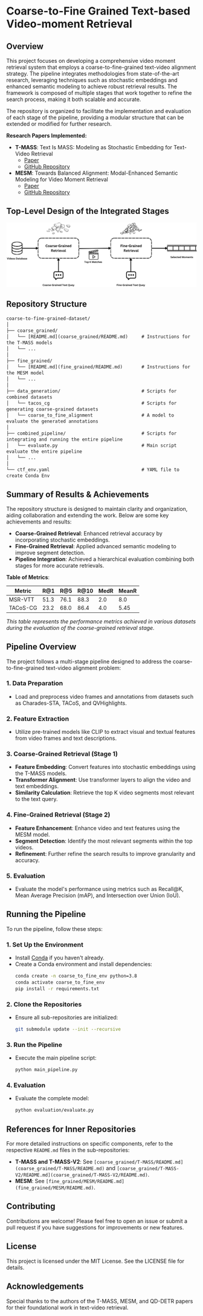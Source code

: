 
# Coarse-to-Fine Grained Text-based Video-moment Retrieval

## Overview

This project focuses on developing a comprehensive video moment retrieval system that employs a coarse-to-fine-grained text-video alignment strategy. The pipeline integrates methodologies from state-of-the-art research, leveraging techniques such as stochastic embeddings and enhanced semantic modeling to achieve robust retrieval results. The framework is composed of multiple stages that work together to refine the search process, making it both scalable and accurate.

The repository is organized to facilitate the implementation and evaluation of each stage of the pipeline, providing a modular structure that can be extended or modified for further research.

**Research Papers Implemented:**
- **T-MASS**: Text Is MASS: Modeling as Stochastic Embedding for Text-Video Retrieval
  - [Paper](https://arxiv.org/abs/2312.12155v1)
  - [GitHub Repository](https://github.com/Salesforce/T-MASS)
- **MESM**: Towards Balanced Alignment: Modal-Enhanced Semantic Modeling for Video Moment Retrieval
  - [Paper](https://arxiv.org/abs/2306.15012)
  - [GitHub Repository](https://github.com/JIYANGGAO/grounded-video-description)

## Top-Level Design of the Integrated Stages

![Top-Level Design](GenericPipeline.png)

## Repository Structure

```plaintext
coarse-to-fine-grained-dataset/
│
├── coarse_grained/
│   └── [README.md](coarse_grained/README.md)     # Instructions for the T-MASS models
│   └── ...
│
├── fine_grained/
│   └── [README.md](fine_grained/README.md)       # Instructions for the MESM model
│   └── ...
│
├── data_generation/                              # Scripts for combined datasets
│   └── tacos_cg                                  # Scripts for generating coarse-grained datasets
│   └── coarse_to_fine_alignment                  # A model to evaluate the generated annotations
│
├── combined_pipeline/                            # Scripts for integrating and running the entire pipeline
│   └── evaluate.py                               # Main script evaluate the entire pipeline
│   └── ...
│
└── ctf_env.yaml                                  # YAML file to create Conda Env
```

## Summary of Results & Achievements

The repository structure is designed to maintain clarity and organization, aiding collaboration and extending the work. Below are some key achievements and results:

- **Coarse-Grained Retrieval**: Enhanced retrieval accuracy by incorporating stochastic embeddings.
- **Fine-Grained Retrieval**: Applied advanced semantic modeling to improve segment detection.
- **Pipeline Integration**: Achieved a hierarchical evaluation combining both stages for more accurate retrievals.

**Table of Metrics**:

| Metric      | R@1   | R@5   | R@10  | MedR  | MeanR |
|-------------|-------|-------|-------|-------|-------|
| MSR-VTT     | 51.3  | 76.1  | 88.3  | 2.0   | 8.0   |
| TACoS-CG    | 23.2  | 68.0  | 86.4  | 4.0   | 5.45  |

*This table represents the performance metrics achieved in various datasets during the evaluation of the coarse-grained retrieval stage.*

## Pipeline Overview

The project follows a multi-stage pipeline designed to address the coarse-to-fine-grained text-video alignment problem:

### 1. **Data Preparation**
   - Load and preprocess video frames and annotations from datasets such as Charades-STA, TACoS, and QVHighlights.

### 2. **Feature Extraction**
   - Utilize pre-trained models like CLIP to extract visual and textual features from video frames and text descriptions.

### 3. **Coarse-Grained Retrieval (Stage 1)**
   - **Feature Embedding**: Convert features into stochastic embeddings using the T-MASS models.
   - **Transformer Alignment**: Use transformer layers to align the video and text embeddings.
   - **Similarity Calculation**: Retrieve the top K video segments most relevant to the text query.

### 4. **Fine-Grained Retrieval (Stage 2)**
   - **Feature Enhancement**: Enhance video and text features using the MESM model.
   - **Segment Detection**: Identify the most relevant segments within the top videos.
   - **Refinement**: Further refine the search results to improve granularity and accuracy.

### 5. **Evaluation**
   - Evaluate the model's performance using metrics such as Recall@K, Mean Average Precision (mAP), and Intersection over Union (IoU).

## Running the Pipeline

To run the pipeline, follow these steps:

### 1. **Set Up the Environment**
   - Install [Conda](https://docs.conda.io/projects/conda/en/latest/user-guide/install/index.html) if you haven't already.
   - Create a Conda environment and install dependencies:
     ```bash
     conda create -n coarse_to_fine_env python=3.8
     conda activate coarse_to_fine_env
     pip install -r requirements.txt
     ```

### 2. **Clone the Repositories**
   - Ensure all sub-repositories are initialized:
     ```bash
     git submodule update --init --recursive
     ```

### 3. **Run the Pipeline**
   - Execute the main pipeline script:
     ```bash
     python main_pipeline.py
     ```

### 4. **Evaluation**
   - Evaluate the complete model:
     ```bash
     python evaluation/evaluate.py
     ```

## References for Inner Repositories

For more detailed instructions on specific components, refer to the respective `README.md` files in the sub-repositories:

- **T-MASS and T-MASS-V2**: See `[coarse_grained/T-MASS/README.md](coarse_grained/T-MASS/README.md)` and `[coarse_grained/T-MASS-V2/README.md](coarse_grained/T-MASS-V2/README.md)`.
- **MESM**: See `[fine_grained/MESM/README.md](fine_grained/MESM/README.md)`.

## Contributing

Contributions are welcome! Please feel free to open an issue or submit a pull request if you have suggestions for improvements or new features.

## License

This project is licensed under the MIT License. See the LICENSE file for details.

## Acknowledgements

Special thanks to the authors of the T-MASS, MESM, and QD-DETR papers for their foundational work in text-video retrieval.

